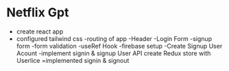 # Netflix Gpt

- create react app
- configured tailwind css
  -routing of app
  -Header
  -Login Form
  -signup form
  -form validation
  -useRef Hook
  -firebase setup
  -Create Signup User Acount
  -implement signin & signup User API
  create Redux store with Userlice
  =implemented signin & signout
